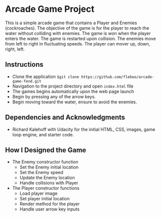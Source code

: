 # Arcade Game Project

This is a simple arcade game that contains a Player and Enemies (cockroaches). The objective of the game is for the player to reach the water without colliding with enemies. The game is won when the player enters the water. The game is restarted upon collision. The enemies move from left to right in fluctuating speeds. The player can mover up, down, right, left.

## Instructions

* Clone the application ```$git clone https://github.com/fleboo/arcade-game-fend.git```
* Navigation to the project directory and open ```index.html``` file
* The games begins automatically upon the web page launch
* Begin by pressing any of the arrow keys. 
* Begin moving toward the water, ensure to avoid the enemies.

## Dependencies and Acknowledgments

* Richard Kalehoff with Udacity for the initial HTML, CSS, images, game loop engine, and starter code.

## How I Designed the Game

* The Enemy constructor function
	* Set the Enemy initial location
	* Set the Enemy speed
	* Update the Enemy location
	* Handle collisions with Player
* The Player constructor functions
	* Load player image
	* Set player initial location
	* Render method for the player
	* Handle user arrow key inputs